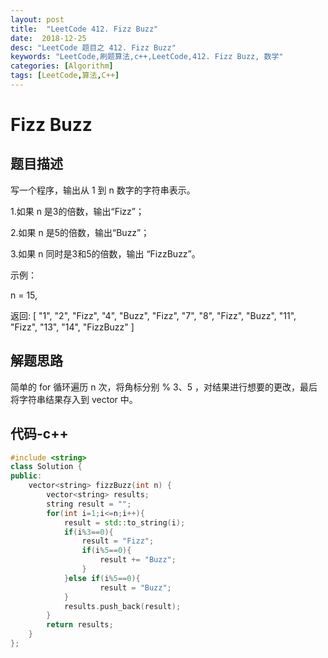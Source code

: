 ```yaml
---
layout: post
title:  "LeetCode 412. Fizz Buzz"
date:  2018-12-25
desc: "LeetCode 题目之 412. Fizz Buzz"
keywords: "LeetCode,刷题算法,c++,LeetCode,412. Fizz Buzz, 数学"
categories: [Algorithm]
tags: [LeetCode,算法,C++]
---
```

# Fizz Buzz

## 题目描述

写一个程序，输出从 1 到 n 数字的字符串表示。

1.如果 n 是3的倍数，输出“Fizz”；

2.如果 n 是5的倍数，输出“Buzz”；

3.如果 n 同时是3和5的倍数，输出 “FizzBuzz”。

示例：

n = 15,

返回:
[
    "1",
    "2",
    "Fizz",
    "4",
    "Buzz",
    "Fizz",
    "7",
    "8",
    "Fizz",
    "Buzz",
    "11",
    "Fizz",
    "13",
    "14",
    "FizzBuzz"
]

## 解题思路

简单的 for 循环遍历 n 次，将角标分别 % 3、5 ，对结果进行想要的更改，最后将字符串结果存入到 vector 中。

## 代码-c++

```cpp
#include <string>
class Solution {
public:
    vector<string> fizzBuzz(int n) {
        vector<string> results;
        string result = "";
        for(int i=1;i<=n;i++){
            result = std::to_string(i);
            if(i%3==0){
                result = "Fizz";
                if(i%5==0){
                    result += "Buzz";
                }
            }else if(i%5==0){
                    result = "Buzz";
            }
            results.push_back(result);
        }
        return results;
    }
};
```